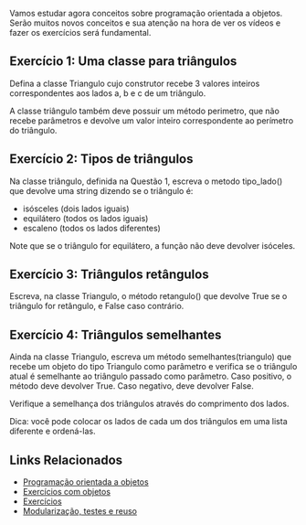 Vamos estudar agora conceitos sobre programação orientada a objetos. Serão muitos novos conceitos e sua atenção na hora de ver os vídeos e fazer os exercícios será fundamental.

## Exercício 1: Uma classe para triângulos
Defina a classe Triangulo cujo construtor recebe 3 valores inteiros correspondentes aos lados a, b e c de um triângulo.

A classe triângulo também deve possuir um método perimetro, que não recebe parâmetros e devolve um valor inteiro correspondente ao perímetro do triângulo.

## Exercício 2: Tipos de triângulos
Na classe triângulo, definida na Questão 1, escreva o metodo tipo_lado() que devolve uma string dizendo se o triângulo é:
- isósceles (dois lados iguais)
- equilátero (todos os lados iguais)
- escaleno (todos os lados diferentes)

Note que se o triângulo for equilátero, a função não deve devolver isóceles.

## Exercício 3: Triângulos retângulos
Escreva, na classe Triangulo, o método retangulo() que devolve True se o triângulo for retângulo, e False caso contrário.

## Exercício 4: Triângulos semelhantes
Ainda na classe Triangulo, escreva um método semelhantes(triangulo) que recebe um objeto do tipo Triangulo como parâmetro e verifica se o triângulo atual é semelhante ao triângulo passado como parâmetro. Caso positivo, o método deve devolver True. Caso negativo, deve devolver False.

Verifique a semelhança dos triângulos através do comprimento dos lados.

Dica: você pode colocar os lados de cada um dos triângulos em uma lista diferente e ordená-las.

## Links Relacionados
- [Programação orientada a objetos](https://panda.ime.usp.br/aulasPython/static/aulasPython/aula17.html#programacao-orientada-a-objetos)
- [Exercícios com objetos](https://panda.ime.usp.br/aulasPython/static/aulasPython/aula18.html)
- [Exercícios](https://panda.ime.usp.br/aulasPython/static/aulasPython/aula19.html)
- [Modularização, testes e reuso](https://panda.ime.usp.br/aulasPython/static/aulasPython/aula20.html)
